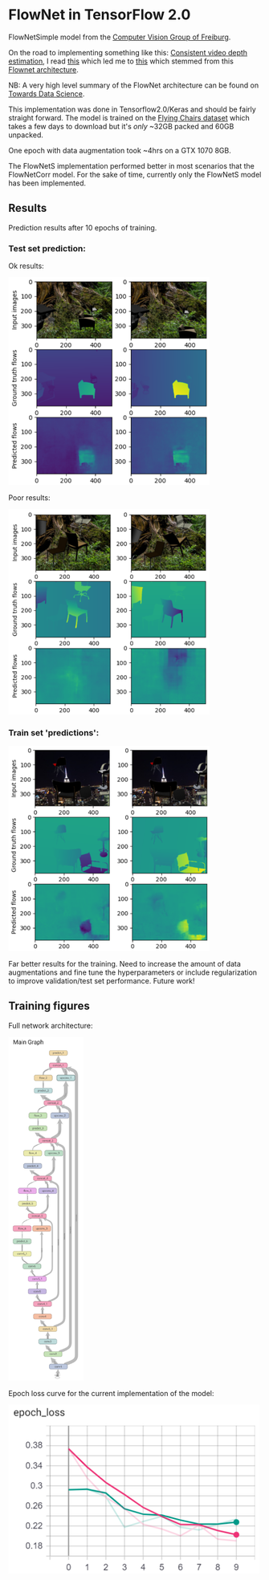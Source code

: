 # FlowNet in TensorFlow 2.0

FlowNetSimple model from the [Computer Vision Group of Freiburg](https://lmb.informatik.uni-freiburg.de/Publications/2015/DFIB15/flownet.pdf).

On the road to implementing something like this: [Consistent video depth estimation](https://roxanneluo.github.io/Consistent-Video-Depth-Estimation/), I read [this](https://arxiv.org/pdf/2006.02535.pdf) which led me to [this](https://www.cv-foundation.org/openaccess/content_cvpr_2016/papers/Mayer_A_Large_Dataset_CVPR_2016_paper.pdf) which stemmed from this [Flownet architecture](https://lmb.informatik.uni-freiburg.de/Publications/2015/DFIB15/flownet.pdf).

NB: A very high level summary of the FlowNet architecture can be found on [Towards Data Science](https://towardsdatascience.com/a-brief-review-of-flownet-dca6bd574de0).

This implementation was done in Tensorflow2.0/Keras and should be fairly straight forward.  The model is trained on the [Flying Chairs dataset](https://lmb.informatik.uni-freiburg.de/resources/datasets/FlyingChairs.en.html) which takes a few days to download but it's *only* ~32GB packed and 60GB unpacked.

One epoch with data augmentation took ~4hrs on a GTX 1070 8GB.

The FlowNetS implementation performed better in most scenarios that the FlowNetCorr model.  For the sake of time, currently only the FlowNetS model has been implemented.

## Results

Prediction results after 10 epochs of training.

### Test set prediction:

Ok results:

<img src="./repo_images/test_ok.PNG" alt="Graph" style="width:400px;"/>

Poor results:

<img src="./repo_images/test_poor.PNG" alt="Graph" style="width:400px;"/>

### Train set 'predictions':

<img src="./repo_images/Predictions.PNG" alt="Graph" style="width:400px;"/>

Far better results for the training.  Need to increase the amount of data augmentations and fine tune the hyperparameters or include regularization to improve validation/test set performance.  Future work!

## Training figures

Full network architecture:

<img src="./repo_images/Graph.PNG" alt="Graph" style="width:150px;"/>

Epoch loss curve for the current implementation of the model:

<img src="./repo_images/epoch_loss.PNG" alt="Epoch loss" style="width:500px;"/>
